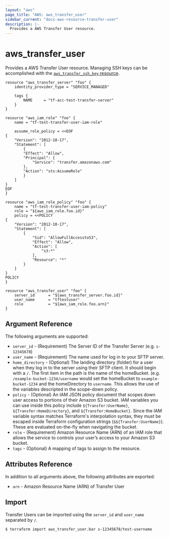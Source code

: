 ```yaml
---
layout: "aws"
page_title: "AWS: aws_transfer_user"
sidebar_current: "docs-aws-resource-transfer-user"
description: |-
  Provides a AWS Transfer User resource.
---
```


# aws_transfer_user

Provides a AWS Transfer User resource. Managing SSH keys can be accomplished with the [`aws_transfer_ssh_key` resource](/docs/providers/aws/r/transfer_ssh_key.html).


```hcl
resource "aws_transfer_server" "foo" {
	identity_provider_type = "SERVICE_MANAGED"

	tags {
		NAME     = "tf-acc-test-transfer-server"
	}
}

resource "aws_iam_role" "foo" {
	name = "tf-test-transfer-user-iam-role"

	assume_role_policy = <<EOF
{
	"Version": "2012-10-17",
	"Statement": [
		{
		"Effect": "Allow",
		"Principal": {
			"Service": "transfer.amazonaws.com"
		},
		"Action": "sts:AssumeRole"
		}
	]
}
EOF
}

resource "aws_iam_role_policy" "foo" {
	name = "tf-test-transfer-user-iam-policy"
	role = "${aws_iam_role.foo.id}"
	policy = <<POLICY
{
	"Version": "2012-10-17",
	"Statement": [
		{
			"Sid": "AllowFullAccesstoS3",
			"Effect": "Allow",
			"Action": [
				"s3:*"
			],
			"Resource": "*"
		}
	]
}
POLICY
}

resource "aws_transfer_user" "foo" {
	server_id      = "${aws_transfer_server.foo.id}"
	user_name      = "tftestuser"
	role           = "${aws_iam_role.foo.arn}"
}

```

## Argument Reference

The following arguments are supported:

* `server_id` - (Requirement) The Server ID of the Transfer Server (e.g. `s-12345678`)
* `user_name` - (Requirement) The name used for log in to your SFTP server.
* `home_directory` - (Optional) The landing directory (folder) for a user when they log in to the server using their SFTP client.  It should begin with a `/`.  The first item in the path is the name of the homeBucket. (e.g. `/example-bucket-1234/username` would set the homeBucket to `example-bucket-1234` and the homeDirectory to `username`.  This allows the use of the variables descripted in the scope-down policy.
* `policy` - (Optional) An IAM JSON policy document that scopes down user access to portions of their Amazon S3 bucket. IAM variables you can use inside this policy include `${Transfer:UserName}`, `${Transfer:HomeDirectory}`, and `${Transfer:HomeBucket}`. Since the IAM variable syntax matches Terraform's interpolation syntax, they must be escaped inside Terraform configuration strings (`$${Transfer:UserName}`).  These are evaluated on-the-fly when navigating the bucket.
* `role` - (Requirement) Amazon Resource Name (ARN) of an IAM role that allows the service to controls your user’s access to your Amazon S3 bucket.
* `tags` - (Optional) A mapping of tags to assign to the resource.

## Attributes Reference
In addition to all arguments above, the following attributes are exported:

* `arn` - Amazon Resource Name (ARN) of Transfer User

## Import

Transfer Users can be imported using the `server_id` and `user_name` separated by `/`.

```
$ terraform import aws_transfer_user.bar s-12345678/test-username
```
